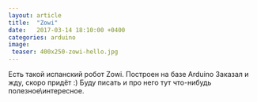 ```yaml
---
layout: article
title:  "Zowi"
date:   2017-03-14 18:10:00 +0400
categories: arduino
image:
 teaser: 400x250-zowi-hello.jpg
---
```


Есть такой испанский робот Zowi.
Построен на базе Arduino
Заказал и жду, скоро придёт :)
Буду писать и про него тут что-нибудь полезное\интересное.

[Geekbrains]: https://geekbrains.ru/go/vwNS_h
[Geekbrains-Git]:   https://geekbrains.ru/courses/66